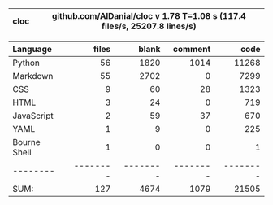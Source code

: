 cloc|github.com/AlDanial/cloc v 1.78  T=1.08 s (117.4 files/s, 25207.8 lines/s)
--- | ---

Language|files|blank|comment|code
:-------|-------:|-------:|-------:|-------:
Python|56|1820|1014|11268
Markdown|55|2702|0|7299
CSS|9|60|28|1323
HTML|3|24|0|719
JavaScript|2|59|37|670
YAML|1|9|0|225
Bourne Shell|1|0|0|1
--------|--------|--------|--------|--------
SUM:|127|4674|1079|21505
